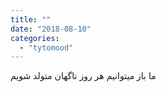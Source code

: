 ```yaml
---
title: ""
date: "2018-08-10"
categories: 
  - "tytomood"
---
```


ما باز میتوانیم هر روز ناگهان متولد شویم
